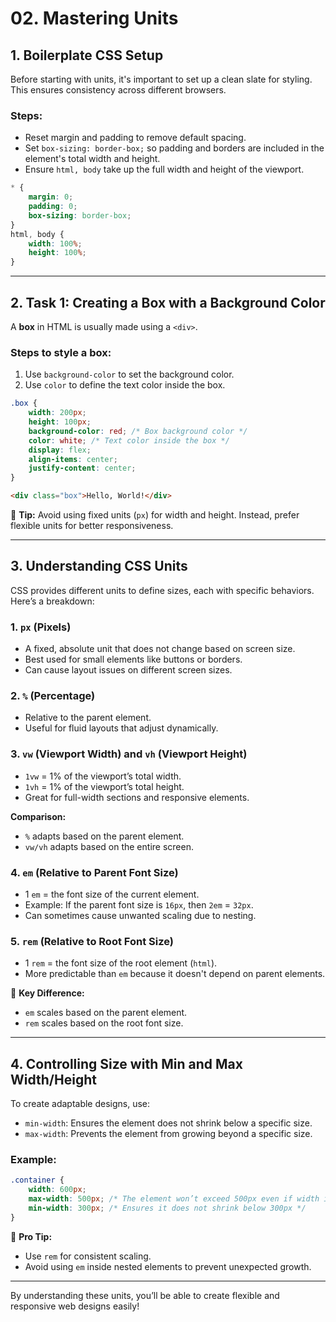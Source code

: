 # 02. Mastering Units

## 1. Boilerplate CSS Setup
Before starting with units, it's important to set up a clean slate for styling. This ensures consistency across different browsers.

### **Steps:**
- Reset margin and padding to remove default spacing.
- Set `box-sizing: border-box;` so padding and borders are included in the element's total width and height.
- Ensure `html, body` take up the full width and height of the viewport.

```css
* {
    margin: 0;
    padding: 0;
    box-sizing: border-box;
}
html, body {
    width: 100%;
    height: 100%;
}
```

---

## 2. Task 1: Creating a Box with a Background Color
A **box** in HTML is usually made using a `<div>`. 

### **Steps to style a box:**
1. Use `background-color` to set the background color.
2. Use `color` to define the text color inside the box.

```css
.box {
    width: 200px;
    height: 100px;
    background-color: red; /* Box background color */
    color: white; /* Text color inside the box */
    display: flex;
    align-items: center;
    justify-content: center;
}
```

```html
<div class="box">Hello, World!</div>
```

📌 **Tip:** Avoid using fixed units (`px`) for width and height. Instead, prefer flexible units for better responsiveness.

---

## 3. Understanding CSS Units
CSS provides different units to define sizes, each with specific behaviors. Here’s a breakdown:

### **1. `px` (Pixels)**
- A fixed, absolute unit that does not change based on screen size.
- Best used for small elements like buttons or borders.
- Can cause layout issues on different screen sizes.

### **2. `%` (Percentage)**
- Relative to the parent element.
- Useful for fluid layouts that adjust dynamically.

### **3. `vw` (Viewport Width) and `vh` (Viewport Height)**
- `1vw` = 1% of the viewport’s total width.
- `1vh` = 1% of the viewport’s total height.
- Great for full-width sections and responsive elements.

**Comparison:**
- `%` adapts based on the parent element.
- `vw/vh` adapts based on the entire screen.

### **4. `em` (Relative to Parent Font Size)**
- 1 `em` = the font size of the current element.
- Example: If the parent font size is `16px`, then `2em` = `32px`.
- Can sometimes cause unwanted scaling due to nesting.

### **5. `rem` (Relative to Root Font Size)**
- 1 `rem` = the font size of the root element (`html`).
- More predictable than `em` because it doesn't depend on parent elements.

📌 **Key Difference:**
- `em` scales based on the parent element.
- `rem` scales based on the root font size.

---

## 4. Controlling Size with Min and Max Width/Height
To create adaptable designs, use:
- `min-width`: Ensures the element does not shrink below a specific size.
- `max-width`: Prevents the element from growing beyond a specific size.

### **Example:**
```css
.container {
    width: 600px;
    max-width: 500px; /* The element won’t exceed 500px even if width is 600px */
    min-width: 300px; /* Ensures it does not shrink below 300px */
}
```

📌 **Pro Tip:**
- Use `rem` for consistent scaling.
- Avoid using `em` inside nested elements to prevent unexpected growth.

---

By understanding these units, you’ll be able to create flexible and responsive web designs easily! 
